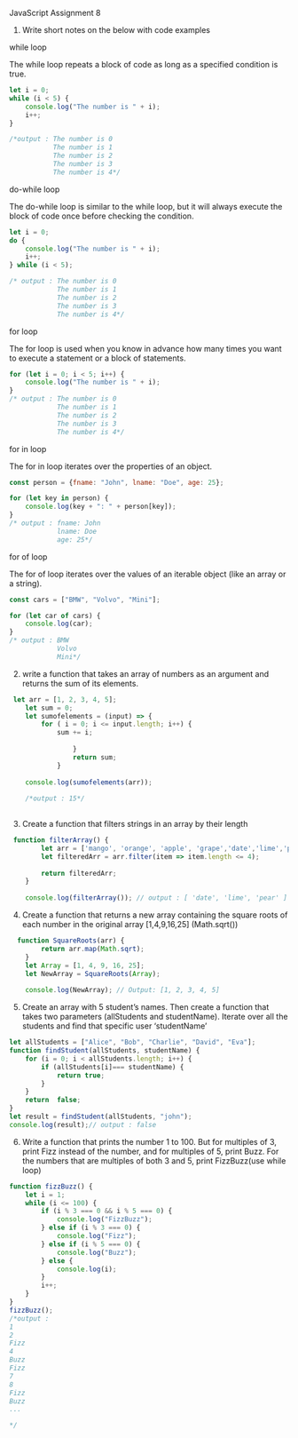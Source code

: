 JavaScript
Assignment 8


1.	Write short notes on the below with code examples

while loop

The while loop repeats a block of code as long as a specified condition is true.

```js
let i = 0;
while (i < 5) {
    console.log("The number is " + i);
    i++;
}

/*output : The number is 0
           The number is 1
           The number is 2
           The number is 3
           The number is 4*/
```

do-while loop

The do-while loop is similar to the while loop, but it will always execute the block of code once before checking the condition.

```js
let i = 0;
do {
    console.log("The number is " + i);
    i++;
} while (i < 5);

/* output : The number is 0
            The number is 1
            The number is 2
            The number is 3
            The number is 4*/
```

for loop

The for loop is used when you know in advance how many times you want to execute a statement or a block of statements.

```js
for (let i = 0; i < 5; i++) {
    console.log("The number is " + i);
}
/* output : The number is 0
            The number is 1
            The number is 2
            The number is 3
            The number is 4*/
```
for in loop

The for in loop iterates over the properties of an object.

```js
const person = {fname: "John", lname: "Doe", age: 25};

for (let key in person) {
    console.log(key + ": " + person[key]);
}
/* output : fname: John
            lname: Doe
            age: 25*/

```
for of loop

The for of loop iterates over the values of an iterable object (like an array or a string).

```js
const cars = ["BMW", "Volvo", "Mini"];

for (let car of cars) {
    console.log(car);
}
/* output : BMW
            Volvo
            Mini*/
```


2.	write a function that takes an array of numbers as an argument and returns the sum of its elements.

```js
 let arr = [1, 2, 3, 4, 5];
    let sum = 0;
    let sumofelements = (input) => {
        for ( i = 0; i <= input.length; i++) {
            sum += i; 
                                     
                }
                return sum; 
            }
        
    console.log(sumofelements(arr));
    
    /*output : 15*/
    
 ```


3.	Create a function that filters strings in an array by their length

```js
 function filterArray() {
        let arr = ['mango', 'orange', 'apple', 'grape','date','lime','pear'];
        let filteredArr = arr.filter(item => item.length <= 4);
        
        return filteredArr; 
    }
    
    console.log(filterArray()); // output : [ 'date', 'lime', 'pear' ]

```
4.	Create a function that returns a new array containing the square roots of each number in the original array [1,4,9,16,25]
(Math.sqrt())

```js
  function SquareRoots(arr) {
        return arr.map(Math.sqrt);
    }
    let Array = [1, 4, 9, 16, 25];
    let NewArray = SquareRoots(Array);
    
    console.log(NewArray); // Output: [1, 2, 3, 4, 5] 

```
5.	Create an array with 5 student’s names. Then create a function that takes two parameters (allStudents and studentName). Iterate over all the students and find that specific user ‘studentName’

```js
let allStudents = ["Alice", "Bob", "Charlie", "David", "Eva"];
function findStudent(allStudents, studentName) {
    for (i = 0; i < allStudents.length; i++) {
        if (allStudents[i]=== studentName) {
            return true;
        }
    }
    return  false;
}
let result = findStudent(allStudents, "john");
console.log(result);// output : false
```

6.	Write a function that prints the number 1 to 100. But for multiples of 3, print Fizz instead of the number, and for multiples of 5, print Buzz. For the numbers that are multiples of both 3 and 5, print FizzBuzz(use while loop)

```js
function fizzBuzz() {
    let i = 1; 
    while (i <= 100) { 
        if (i % 3 === 0 && i % 5 === 0) {
            console.log("FizzBuzz");
        } else if (i % 3 === 0) {
            console.log("Fizz");
        } else if (i % 5 === 0) {
            console.log("Buzz");
        } else {
            console.log(i);
        }
        i++;
    }
}
fizzBuzz();
/*output :
1
2
Fizz
4
Buzz
Fizz
7
8
Fizz
Buzz
...

*/
```